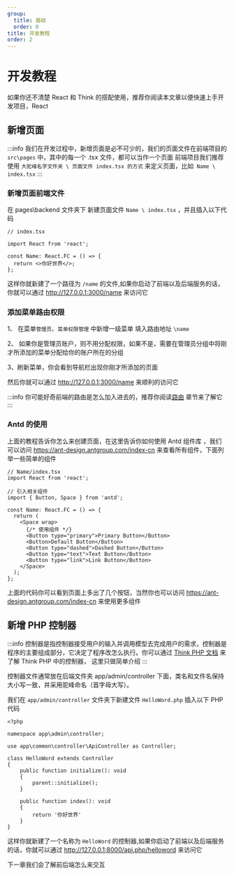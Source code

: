 ```yaml
---
group:
  title: 基础
  order: 0
title: 开发教程
order: 2
---
```


# 开发教程

如果你还不清楚 React 和 Think 的搭配使用，推荐你阅读本文章以便快速上手开发项目，React

## 新增页面

:::info
我们在开发过程中，新增页面是必不可少的，我们的页面文件在前端项目的 `src\pages` 中，其中的每一个 .tsx 文件，都可以当作一个页面
前端项目我们推荐使用 `大驼峰名字文件夹 \ 页面文件 index.tsx 的方式` 来定义页面，比如` Name \ index.tsx`
:::

### 新增页面前端文件

在 pages\backend 文件夹下 新建页面文件 `Name \ index.tsx` ，并且插入以下代码

```tsx | pure
// index.tsx

import React from 'react';

const Name: React.FC = () => {
  return <>你好世界</>;
};
```

这样你就新建了一个路径为 `/name` 的文件,如果你启动了前端以及后端服务的话，你就可以通过 http://127.0.0.1:3000/name 来访问它

### 添加菜单路由权限

1、 在菜单`管理员`、`菜单权限管理` 中新增一级菜单 填入路由地址 `\name`

2、 如果你是管理员账户，则不用分配权限，如果不是，需要在管理员分组中将刚才所添加的菜单分配给你的账户所在的分组

3、刷新菜单，你会看到导航栏出现你刚才所添加的页面

然后你就可以通过 http://127.0.0.1:3000/name 来顺利的访问它

:::info
你可能好奇前端的路由是怎么加入进去的，推荐你阅读[路由](/doc/route) 章节来了解它
:::

### Antd 的使用

上面的教程告诉你怎么来创建页面，在这里告诉你如何使用 Antd 组件库 ，我们可以访问 https://ant-design.antgroup.com/index-cn 来查看所有组件，下面列举一些简单的组件

```tsx | pure
// Name/index.tsx
import React from 'react';

// 引入相关组件
import { Button, Space } from 'antd';

const Name: React.FC = () => {
  return (
    <Space wrap>
      {/* 使用组件 */}
      <Button type="primary">Primary Button</Button>
      <Button>Default Button</Button>
      <Button type="dashed">Dashed Button</Button>
      <Button type="text">Text Button</Button>
      <Button type="link">Link Button</Button>
    </Space>
  );
};
```

上面的代码你可以看到页面上多出了几个按钮，当然你也可以访问 https://ant-design.antgroup.com/index-cn 来使用更多组件

## 新增 PHP 控制器

:::info
控制器是指控制器接受用户的输入并调用模型去完成用户的需求，控制器是程序的主要组成部分，它决定了程序改怎么执行。你可以通过 <a href="https://doc.thinkphp.cn/v8_0/controller_define.html" target="_blank" rel="noreferrer">Think PHP 文档</a> 来了解 Think PHP 中的控制器，
这里只做简单介绍
:::

控制器文件通常放在后端文件夹 app/admin/controller 下面，类名和文件名保持大小写一致，并采用驼峰命名（首字母大写）。

我们在 `app/admin/controller` 文件夹下新建文件 `HelloWord.php` 插入以下 PHP 代码

```
<?php

namespace app\admin\controller;

use app\common\controller\ApiController as Controller;

class HelloWord extends Controller
{
    public function initialize(): void
    {
        parent::initialize();
    }

    public function index(): void
    {
        return '你好世界'
    }
}
```

这样你就新建了一个名称为 `HelloWord` 的控制器,如果你启动了前端以及后端服务的话，你就可以通过 http://127.0.0.1:8000/api.php/helloword 来访问它

下一章我们会了解前后端怎么来交互
